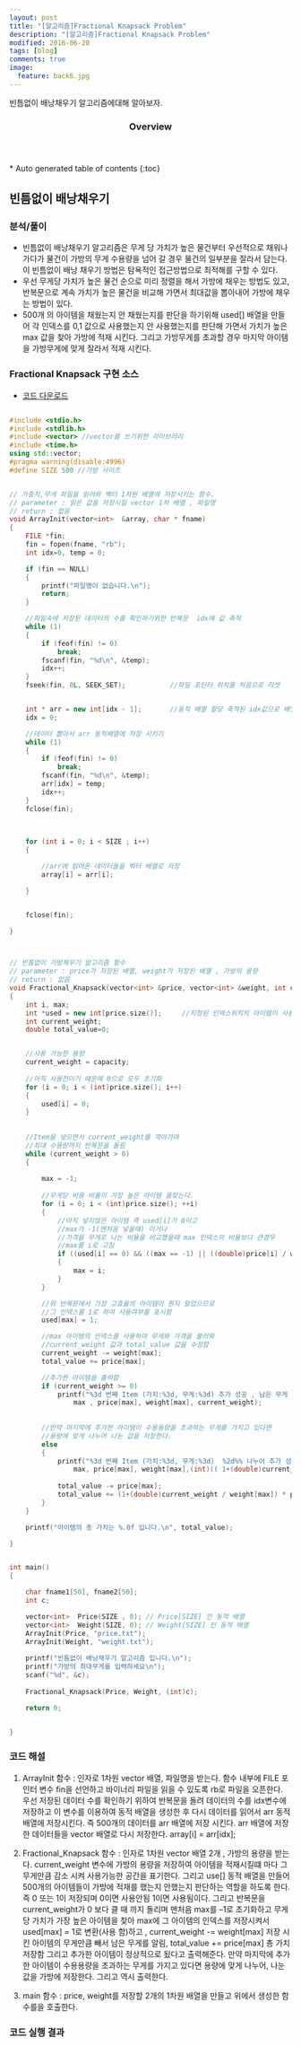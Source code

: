 ```yaml
---
layout: post
title: "[알고리즘]Fractional Knapsack Problem"
description: "[알고리즘]Fractional Knapsack Problem" 
modified: 2016-06-20
tags: [blog]
comments: true
image:
  feature: back6.jpg
---
```


빈틈없이 배낭채우기 알고리즘에대해 알아보자.
 


<section id="table-of-contents" class="toc">
  <header>
    <h3>Overview</h3>
  </header>
<div id="drawer" markdown="1">
*  Auto generated table of contents
{:toc}
</div>
</section><!-- /#table-of-contents -->



## 빈틈없이 배낭채우기

### 분석/풀이


- 빈틈없이 배낭채우기 알고리즘은 무게 당 가치가 높은 물건부터 우선적으로 채워나가다가 물건이 가방의 무게 수용량을 넘어 갈 경우 물건의 일부분을 잘라서 담는다. 이 빈틈없이 배낭 채우기 방법은 탐욕적인 접근방법으로 최적해를 구할 수 있다.
- 우선 무게당 가치가 높은 물건 순으로 미리 정렬을 해서 가방에 채우는 방법도 있고, 반복문으로 계속 가치가 높은 물건을 비교해 가면서 최대값을 뽑아내어 가방에 채우는 방법이 있다. 
- 500개 의 아이템을 채웠는지 안 채웠는지를 판단을 하기위해 used[] 배열을 만들어 각 인덱스를 0,1 값으로 사용했는지 안 사용했는지를 판단해 가면서 가치가 높은 max 값을 찾아 가방에 적재 시킨다.  그리고 가방무게를 초과할 경우 마지막 아이템을 가방무게에 맞게 잘라서 적재 시킨다. 


### Fractional Knapsack 구현 소스

- [코드 다운로드](https://github.com/yimok/yimok.github.io/tree/master/data/Fractional_Knapsack)


```cpp

#include <stdio.h>
#include <stdlib.h>
#include <vector> //vector를 쓰기위한 라이브러리
#include <time.h>
using std::vector;
#pragma warning(disable:4996)
#define SIZE 500 //가방 사이즈


// 가중치,무게 파일을 읽어와 벡터 1차원 배열에 저장시키는 함수.
// parameter : 읽은 값을 저장시킬 vector 1차 배열 , 파일명
// return : 없음
void ArrayInit(vector<int>  &array, char * fname)
{
	FILE *fin;
	fin = fopen(fname, "rb");
	int idx=0, temp = 0;

	if (fin == NULL)
	{
		printf("파일명이 없습니다.\n");
		return;
	}

	//파일속에 저장된 데이터의 수를 확인하기위한 반복문  idx에 값 축적
	while (1)
	{
		if (feof(fin) != 0)
			break;
		fscanf(fin, "%d\n", &temp);
		idx++;
	}
	fseek(fin, 0L, SEEK_SET);			//파일 포인터 위치를 처음으로 리셋


	int * arr = new int[idx - 1];		//동적 배열 할당 축적된 idx값으로 배열크기 결정
	idx = 0;

	//데이터 뽑아서 arr 동적배열에 저장 시키기
	while (1)
	{
		if (feof(fin) != 0)
			break;
		fscanf(fin, "%d\n", &temp);
		arr[idx] = temp;
		idx++;
	}
	fclose(fin);

	
	
	for (int i = 0; i < SIZE ; i++)
	{

		//arr에 읽어온 데이터들을 벡터 배열로 저장
		array[i] = arr[i];

	}


	fclose(fin);

}



// 빈틈없이 가방채우기 알고리즘 함수
// parameter : price가 저장된 배열, weight가 저장된 배열 , 가방의 용량
// return : 없음
void Fractional_Knapsack(vector<int> &price, vector<int> &weight, int capacity)
{
	int i, max;
	int *used = new int[price.size()];     //지정된 인덱스위치의 아이템이 사용했는지 안했는지 판단
	int current_weight;
	double total_value=0;


	//사용 가능한 용량
	current_weight = capacity;
	
	//아직 사용전이기 떄문에 0으로 모두 초기화 
	for (i = 0; i < (int)price.size(); i++)
	{
		used[i] = 0; 
	}
	
	
	//Item을 넣으면서 current_weight를 깍아가며
	//최대 수용량까지 반복문을 돌림
	while (current_weight > 0) 
	{ 
		
		max = -1;
		
		//무게당 비용 비율이 가장 높은 아이템 을찾는다.
		for (i = 0; i < (int)price.size(); ++i)
		{
			//아직 넣지않은 아이템 즉 used[i]가 0이고 
			//max가 -1(맨처음 넣을때) 이거나
			//가격을 무게로 나는 비율을 비교했을때 max 인덱스의 비율보다 큰경우 
			//max를 i로 고침
			if ((used[i] == 0) && ((max == -1) || ((double)price[i] / weight[i] >(double)price[max] / weight[max])))
			{
				max = i;
			}
		}

		//위 반복문에서 가장 고효율의 아이템이 뭔지 알았으므로
		//그 인덱스를 1로 하여 사용여부를 표시함
		used[max] = 1; 

		//max 아이템의 인덱스를 사용하여 무게와 가격을 불러와
		//current_weight 값과 total_value 값을 수정함
		current_weight -= weight[max]; 
		total_value += price[max];

		//추가한 아이템을 출력함
		if (current_weight >= 0)
			printf("%3d 번째 Item (가치:%3d, 무게:%3d) 추가 성공 , 남은 무게 공간 %d.\n", 
				max , price[max], weight[max], current_weight);
		
		
		//만약 마지막에 추가한 아이템이 수용용량을 초과하는 무게를 가지고 있다면
		//용량에 맞게 나누어 나눈 값을 저장한다.
		else 
		{
			printf("%3d 번째 Item (가치:%3d, 무게:%3d)  %2d%% 나누어 추가 성공 \n", 
				max, price[max], weight[max],(int)(( 1+(double)current_weight / weight[max]) * 100));
			
			total_value -= price[max];
			total_value += (1+(double)current_weight / weight[max]) * price[max];
		}
	}

	printf("아이템의 총 가치는 %.0f 입니다.\n", total_value);

}


int main()
{

	char fname1[50], fname2[50];
	int c;

	vector<int>  Price(SIZE , 0); // Price[SIZE] 인 동적 배열
	vector<int>  Weight(SIZE, 0); // Weight[SIZE] 인 동적 배열
	ArrayInit(Price, "price.txt");
	ArrayInit(Weight, "weight.txt");
	
	printf("빈틈없이 배낭채우기 알고리즘 입니다.\n");
	printf("가방의 최대무게를 입력하세요\n");
	scanf("%d", &c);
	
	Fractional_Knapsack(Price, Weight, (int)c);

	return 0;


}

```

### 코드 해설

1. ArrayInit 함수 : 인자로 1차원 vector 배열, 파일명을 받는다. 함수 내부에 FILE 포인터 변수 fin을 선언하고 바이너리 파일을 읽을 수 있도록 rb로 파일을 오픈한다. 우선 저장된 데이터 수를 확인하기 위하여 반복문을 돌려 데이터의 수를 idx변수에 저장하고 이 변수를 이용하여 동적 배열을 생성한 후 다시 데이터를 읽어서 arr 동적배열에 저장시킨다. 즉 500개의 데이터를 arr 배열에 저장 시킨다. arr 배열에 저장한 데이터들을  vector 배열로 다시 저장한다. array[i] = arr[idx]; 

2. Fractional_Knapsack 함수 : 인자로 1차원 vector 배열 2개 , 가방의 용량을 받는다. current_weight 변수에 가방의 용량을 저장하여 아이템을 적재시킬떄 마다 그 무게만큼 감소 시켜 사용가능한 공간을 표기한다. 그리고 use[] 동적 배열을 만들어 500개의 아이템들이 가방에 적재를 했는지 안했는지 판단하는 역할을 하도록 한다. 즉 0 또는 1이 저장되며 0이면 사용안됨 1이면 사용됨이다. 그리고 반복문을 current_weight가 0 보다 클 때 까지 돌리며 맨처음 max를 –1로 초기화하고 무게 당 가치가 가장 높은 아이템을 찾아 max에 그 아이템의 인덱스를 저장시켜서 used[max] = 1로 변환(사용 함)하고 , current_weight -= weight[max] 저장 시킨 아이템의 무게만큼 빼서 남은 무게를 알림, total_value += price[max] 총 가치 저장함 그리고 추가한 아이템이 정상적으로 됬다고 출력해준다. 만약 마지막에 추가한 아이템이 수용용량을 초과하는 무게를 가지고 있다면 용량에 맞게 나누어, 나눈 값을 가방에 저장한다. 그리고 역시 출력한다.

3. main 함수 : price, weight를 저장할 2개의 1차원 배열을 만들고 위에서 생성한 함수를을 호출한다.

### 코드 실행 결과

<figure>
	<img src="/images/fractional1.png" alt="">
</figure>
